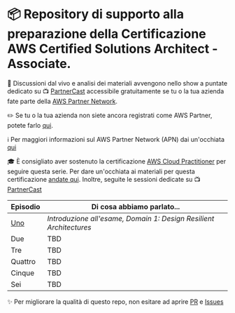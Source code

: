 
# 📦 Repository di supporto alla preparazione della Certificazione AWS Certified Solutions Architect - Associate. 

📢  Discussioni dal vivo e analisi dei materiali avvengono nello show a puntate dedicato su 📺 [PartnerCast](https://aws.amazon.com/partners/training/partnercast/?partnercast-training-webinar-cards.sort-by=item.additionalFields.sortText&amp;partnercast-training-webinar-cards.sort-order=asc&amp;awsf.partnercast-training-webinar-filter-content-type=event-type%23virtual&amp;awsf.partnercast-training-webinar-filter-language=language%23italian)
accessibile gratuitamente se tu o la tua azienda fate parte della [AWS Partner Network](https://aws.amazon.com/it/partners/). 

✏️  Se tu o la tua azienda non siete ancora registrati come AWS Partner, potete farlo [qui](https://partnercentral.awspartner.com/selfregisterpartner). 

ℹ️   Per maggiori informazioni sul AWS Partner Network (APN) dai un'occhiata [qui](https://aws.amazon.com/it/partners/)

🎓 È consigliato aver sostenuto la certificazione [AWS Cloud Practitioner](https://aws.amazon.com/certification/certified-cloud-practitioner/) per seguire questa serie. Per dare un'occhiata ai materiali per questa certificazione [andate qui](https://www.aws.training/Details/Curriculum?id=27076). Inoltre, seguite le sessioni dedicate su  📺 [PartnerCast](https://aws.amazon.com/partners/training/partnercast/?partnercast-training-webinar-cards.sort-by=item.additionalFields.sortText&amp;partnercast-training-webinar-cards.sort-order=asc&amp;awsf.partnercast-training-webinar-filter-content-type=event-type%23virtual&amp;awsf.partnercast-training-webinar-filter-language=language%23italian)

Episodio | Di cosa abbiamo parlato...
------------ | -------------
[Uno](ep1/ep1.risorse.md) | _Introduzione all'esame, Domain 1: Design Resilient Architectures_
Due | TBD
Tre | TBD
Quattro | TBD
Cinque | TBD
Sei | TBD

✨ Per migliorare la qualità di questo repo, non esitare ad aprire [PR](https://github.com/lserpietri/PrepariamociAllaSAA/pulls) e [Issues](https://github.com/lserpietri/PrepariamociAllaSAA/issues)